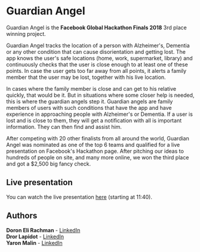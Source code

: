 # Guardian Angel
Guardian Angel is the **Facebook Global Hackathon Finals 2018** 3rd place winning project.

Guardian Angel tracks the location of a person with Alzheimer's, Dementia or any other condition that can cause disorientation and getting lost. The app knows the user's safe locations (home, work, supermarket, library) and continuously checks that the user is close enough to at least one of these points. In case the user gets too far away from all points, it alerts a family member that the user may be lost, together with his live location.

In cases where the family member is close and can get to his relative quickly, that would be it. But in situations where some closer help is needed, this is where the guardian angels step it. Guardian angels are family members of users with such conditions that have the app and have experience in approaching people with Alzheimer's or Dementia. If a user is lost and is close to them, they will get a notification with all is important information. They can then find and assist him.

After competing with 20 other finalists from all around the world, Guardian Angel was nominated as one of the top 6 teams and qualified for a live presentation on Facebook's Hackathon page. 
After pitching our ideas to hundreds of people on site, and many more online, we won the third place and got a $2,500 big fancy check.

## Live presentation
You can watch the live presentation [here](https://www.facebook.com/hackathon/videos/2306855209387580) (starting at 11:40).

## Authors
**Doron Eli Rachman** - [LinkedIn](https://www.linkedin.com/in/doron-eli-rachman-218595b1/)   
**Dror Lapidot** - [LinkedIn](https://www.linkedin.com/in/dror-lapidot-22417b89/)   
**Yaron Malin** - [LinkedIn](https://www.linkedin.com/in/yaron-malin/)   
